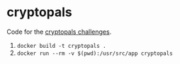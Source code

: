 # cryptopals
Code for the [cryptopals challenges](https://cryptopals.com/).

1. `docker build -t cryptopals .`
2. `docker run --rm -v $(pwd):/usr/src/app cryptopals`
